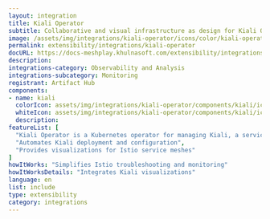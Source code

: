 ```yaml
---
layout: integration
title: Kiali Operator
subtitle: Collaborative and visual infrastructure as design for Kiali Operator
image: /assets/img/integrations/kiali-operator/icons/color/kiali-operator-color.svg
permalink: extensibility/integrations/kiali-operator
docURL: https://docs-meshplay.khulnasoft.com/extensibility/integrations/kiali-operator
description: 
integrations-category: Observability and Analysis
integrations-subcategory: Monitoring
registrant: Artifact Hub
components: 
- name: kiali
  colorIcon: assets/img/integrations/kiali-operator/components/kiali/icons/color/kiali-color.svg
  whiteIcon: assets/img/integrations/kiali-operator/components/kiali/icons/white/kiali-white.svg
  description: 
featureList: [
  "Kiali Operator is a Kubernetes operator for managing Kiali, a service mesh observability tool.",
  "Automates Kiali deployment and configuration",
  "Provides visualizations for Istio service meshes"
]
howItWorks: "Simplifies Istio troubleshooting and monitoring"
howItWorksDetails: "Integrates Kiali visualizations"
language: en
list: include
type: extensibility
category: integrations
---
```

